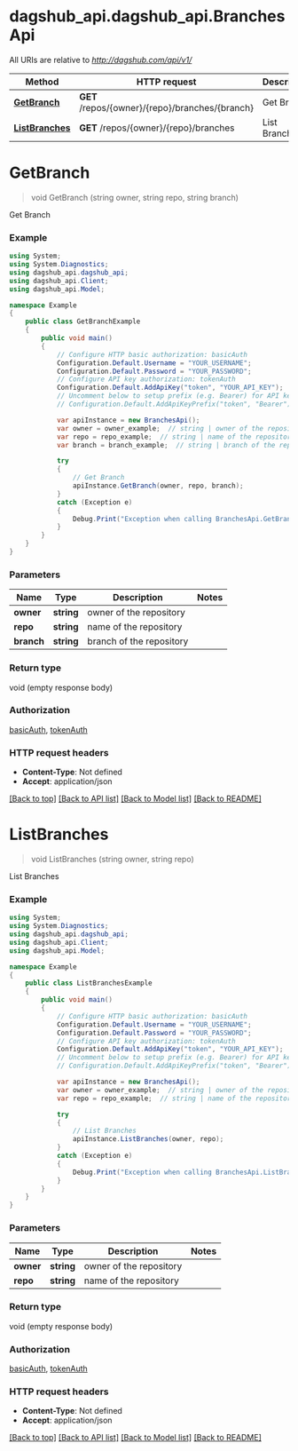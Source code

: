 # dagshub_api.dagshub_api.BranchesApi

All URIs are relative to *http://dagshub.com/api/v1/*

Method | HTTP request | Description
------------- | ------------- | -------------
[**GetBranch**](BranchesApi.md#getbranch) | **GET** /repos/{owner}/{repo}/branches/{branch} | Get Branch
[**ListBranches**](BranchesApi.md#listbranches) | **GET** /repos/{owner}/{repo}/branches | List Branches

<a name="getbranch"></a>
# **GetBranch**
> void GetBranch (string owner, string repo, string branch)

Get Branch

### Example
```csharp
using System;
using System.Diagnostics;
using dagshub_api.dagshub_api;
using dagshub_api.Client;
using dagshub_api.Model;

namespace Example
{
    public class GetBranchExample
    {
        public void main()
        {
            // Configure HTTP basic authorization: basicAuth
            Configuration.Default.Username = "YOUR_USERNAME";
            Configuration.Default.Password = "YOUR_PASSWORD";
            // Configure API key authorization: tokenAuth
            Configuration.Default.AddApiKey("token", "YOUR_API_KEY");
            // Uncomment below to setup prefix (e.g. Bearer) for API key, if needed
            // Configuration.Default.AddApiKeyPrefix("token", "Bearer");

            var apiInstance = new BranchesApi();
            var owner = owner_example;  // string | owner of the repository
            var repo = repo_example;  // string | name of the repository
            var branch = branch_example;  // string | branch of the repository

            try
            {
                // Get Branch
                apiInstance.GetBranch(owner, repo, branch);
            }
            catch (Exception e)
            {
                Debug.Print("Exception when calling BranchesApi.GetBranch: " + e.Message );
            }
        }
    }
}
```

### Parameters

Name | Type | Description  | Notes
------------- | ------------- | ------------- | -------------
 **owner** | **string**| owner of the repository | 
 **repo** | **string**| name of the repository | 
 **branch** | **string**| branch of the repository | 

### Return type

void (empty response body)

### Authorization

[basicAuth](../README.md#basicAuth), [tokenAuth](../README.md#tokenAuth)

### HTTP request headers

 - **Content-Type**: Not defined
 - **Accept**: application/json

[[Back to top]](#) [[Back to API list]](../README.md#documentation-for-api-endpoints) [[Back to Model list]](../README.md#documentation-for-models) [[Back to README]](../README.md)
<a name="listbranches"></a>
# **ListBranches**
> void ListBranches (string owner, string repo)

List Branches

### Example
```csharp
using System;
using System.Diagnostics;
using dagshub_api.dagshub_api;
using dagshub_api.Client;
using dagshub_api.Model;

namespace Example
{
    public class ListBranchesExample
    {
        public void main()
        {
            // Configure HTTP basic authorization: basicAuth
            Configuration.Default.Username = "YOUR_USERNAME";
            Configuration.Default.Password = "YOUR_PASSWORD";
            // Configure API key authorization: tokenAuth
            Configuration.Default.AddApiKey("token", "YOUR_API_KEY");
            // Uncomment below to setup prefix (e.g. Bearer) for API key, if needed
            // Configuration.Default.AddApiKeyPrefix("token", "Bearer");

            var apiInstance = new BranchesApi();
            var owner = owner_example;  // string | owner of the repository
            var repo = repo_example;  // string | name of the repository

            try
            {
                // List Branches
                apiInstance.ListBranches(owner, repo);
            }
            catch (Exception e)
            {
                Debug.Print("Exception when calling BranchesApi.ListBranches: " + e.Message );
            }
        }
    }
}
```

### Parameters

Name | Type | Description  | Notes
------------- | ------------- | ------------- | -------------
 **owner** | **string**| owner of the repository | 
 **repo** | **string**| name of the repository | 

### Return type

void (empty response body)

### Authorization

[basicAuth](../README.md#basicAuth), [tokenAuth](../README.md#tokenAuth)

### HTTP request headers

 - **Content-Type**: Not defined
 - **Accept**: application/json

[[Back to top]](#) [[Back to API list]](../README.md#documentation-for-api-endpoints) [[Back to Model list]](../README.md#documentation-for-models) [[Back to README]](../README.md)
